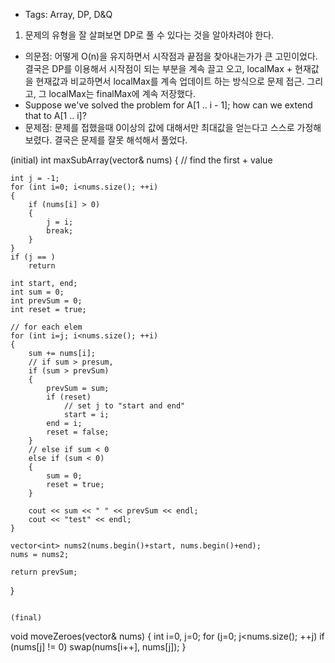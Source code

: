 * Tags: Array, DP, D&Q
1. 문제의 유형을 잘 살펴보면 DP로 풀 수 있다는 것을 알아차려야 한다.
* 의문점: 어떻게 O(n)을 유지하면서 시작점과 끝점을 찾아내는가가 큰 고민이었다. 결국은 DP를 이용해서 시작점이 되는 부분을 계속 끌고 오고, localMax + 현재값을 현재값과 비교하면서 localMax를 계속 업데이트 하는 방식으로 문제 접근. 그리고, 그 localMax는 finalMax에 계속 저장했다.
* Suppose we've solved the problem for A[1 .. i - 1]; how can we extend that to A[1 .. i]? 
* 문제점: 문제를 접했을때 0이상의 값에 대해서만 최대값을 얻는다고 스스로 가정해 보렸다. 결국은 문제를 잘못 해석해서 풀었다. 


(initial)
int maxSubArray(vector<int>& nums) {
	// find the first + value
	
	int j = -1;
	for (int i=0; i<nums.size(); ++i)
	{
		if (nums[i] > 0)
		{
			j = i;
			break;
		}
	}
	if (j == )
		return 
	
	int start, end;
	int sum = 0;
	int prevSum = 0;
	int reset = true;
	
	// for each elem
	for (int i=j; i<nums.size(); ++i)
	{
		sum += nums[i];
		// if sum > presum, 
		if (sum > prevSum)
		{
			prevSum = sum;
			if (reset)
				// set j to "start and end"
				start = i;
			end = i;
			reset = false;
		}
		// else if sum < 0
		else if (sum < 0)
		{
			sum = 0;
			reset = true;
		}
		
		cout << sum << " " << prevSum << endl;
		cout << "test" << endl;
	}
	
	vector<int> nums2(nums.begin()+start, nums.begin()+end);
	nums = nums2;
	
	return prevSum;
}
```

(final)
```
void moveZeroes(vector<int>& nums) {
	int i=0, j=0;
	for (j=0; j<nums.size(); ++j)
		if (nums[j] != 0)
			swap(nums[i++], nums[j]);
}
```
```